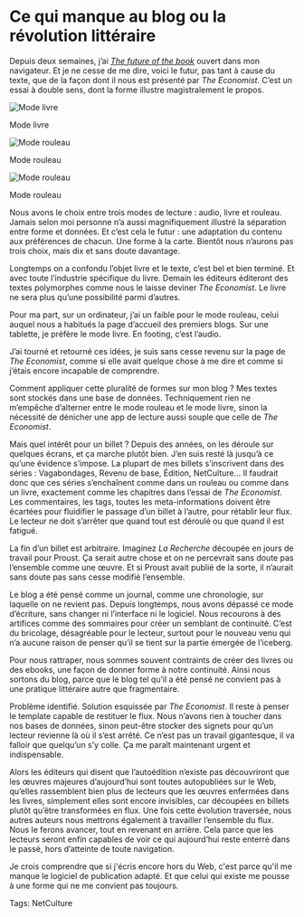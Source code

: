 # Ce qui manque au blog ou la révolution littéraire

Depuis deux semaines, j’ai [*The future of the book*](http://www.economist.com/news/essays/21623373-which-something-old-and-powerful-encountered-vault) ouvert dans mon navigateur. Et je ne cesse de me dire, voici le futur, pas tant à cause du texte, que de la façon dont il nous est présenté par *The Economist*. C’est un essai à double sens, dont la forme illustre magistralement le propos.

![Mode livre](http://blog.tcrouzet.comhttps://tcrouzet.com/images_tc/2014/10/nextweb1.jpg)

Mode livre

![Mode rouleau](http://blog.tcrouzet.comhttps://tcrouzet.com/images_tc/2014/10/nextweb2.jpg)

Mode rouleau

![Mode rouleau](http://blog.tcrouzet.comhttps://tcrouzet.com/images_tc/2014/10/nextweb3.jpg)

Mode rouleau

Nous avons le choix entre trois modes de lecture : audio, livre et rouleau. Jamais selon moi personne n’a aussi magnifiquement illustré la séparation entre forme et données. Et c’est cela le futur : une adaptation du contenu aux préférences de chacun. Une forme à la carte. Bientôt nous n’aurons pas trois choix, mais dix et sans doute davantage.

Longtemps on a confondu l’objet livre et le texte, c’est bel et bien terminé. Et avec toute l’industrie spécifique du livre. Demain les éditeurs éditeront des textes polymorphes comme nous le laisse deviner *The Economist*. Le livre ne sera plus qu’une possibilité parmi d’autres.

Pour ma part, sur un ordinateur, j’ai un faible pour le mode rouleau, celui auquel nous a habitués la page d’accueil des premiers blogs. Sur une tablette, je préfère le mode livre. En footing, c’est l’audio.

J’ai tourné et retourné ces idées, je suis sans cesse revenu sur la page de *The Economist*, comme si elle avait quelque chose à me dire et comme si j’étais encore incapable de comprendre.

Comment appliquer cette pluralité de formes sur mon blog ? Mes textes sont stockés dans une base de données. Techniquement rien ne m’empêche d’alterner entre le mode rouleau et le mode livre, sinon la nécessité de dénicher une app de lecture aussi souple que celle de *The Economist*.

Mais quel intérêt pour un billet ? Depuis des années, on les déroule sur quelques écrans, et ça marche plutôt bien. J’en suis resté là jusqu’à ce qu’une évidence s’impose. La plupart de mes billets s’inscrivent dans des séries : Vagabondages, Revenu de base, Édition, NetCulture… Il faudrait donc que ces séries s’enchaînent comme dans un rouleau ou comme dans un livre, exactement comme les chapitres dans l’essai de *The Economist*. Les commentaires, les tags, toutes les meta-informations doivent être écartées pour fluidifier le passage d’un billet à l’autre, pour rétablir leur flux. Le lecteur ne doit s’arrêter que quand tout est déroulé ou que quand il est fatigué.

La fin d’un billet est arbitraire. Imaginez *La Recherche* découpée en jours de travail pour Proust. Ça serait autre chose et on ne percevrait sans doute pas l’ensemble comme une œuvre. Et si Proust avait publié de la sorte, il n’aurait sans doute pas sans cesse modifié l’ensemble.

Le blog a été pensé comme un journal, comme une chronologie, sur laquelle on ne revient pas. Depuis longtemps, nous avons dépassé ce mode d’écriture, sans changer ni l’interface ni le logiciel. Nous recourons à des artifices comme des sommaires pour créer un semblant de continuité. C’est du bricolage, désagréable pour le lecteur, surtout pour le nouveau venu qui n’a aucune raison de penser qu’il se tient sur la partie émergée de l’iceberg.

Pour nous rattraper, nous sommes souvent contraints de créer des livres ou des ebooks, une façon de donner forme à notre continuité. Ainsi nous sortons du blog, parce que le blog tel qu’il a été pensé ne convient pas à une pratique littéraire autre que fragmentaire.

Problème identifié. Solution esquissée par *The Economist*. Il reste à penser le template capable de restituer le flux. Nous n’avons rien à toucher dans nos bases de données, sinon peut-être stocker des signets pour qu’un lecteur revienne là où il s’est arrêté. Ce n’est pas un travail gigantesque, il va falloir que quelqu’un s’y colle. Ça me paraît maintenant urgent et indispensable.

Alors les éditeurs qui disent que l’autoédition n’existe pas découvriront que les œuvres majeures d’aujourd’hui sont toutes autopubliées sur le Web, qu’elles rassemblent bien plus de lecteurs que les œuvres enfermées dans les livres, simplement elles sont encore invisibles, car découpées en billets plutôt qu’être transformées en flux. Une fois cette évolution traversée, nous autres auteurs nous mettrons également à travailler l’ensemble du flux. Nous le ferons avancer, tout en revenant en arrière. Cela parce que les lecteurs seront enfin capables de voir ce qui aujourd’hui reste enterré dans le passé, hors d’atteinte de toute navigation.

Je crois comprendre que si j'écris encore hors du Web, c'est parce qu'il me manque le logiciel de publication adapté. Et que celui qui existe me pousse à une forme qui ne me convient pas toujours.

Tags: NetCulture